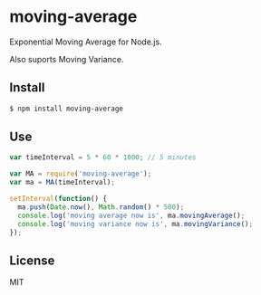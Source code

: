 # moving-average

Exponential Moving Average for Node.js.

Also suports Moving Variance.

## Install

```bash
$ npm install moving-average
```

## Use

```javascript
var timeInterval = 5 * 60 * 1000; // 5 minutes

var MA = require('moving-average');
var ma = MA(timeInterval);

setInterval(function() {
  ma.push(Date.now(), Math.random() * 500);
  console.log('moving average now is', ma.movingAverage();
  console.log('moving variance now is', ma.movingVariance();
});
```

## License

MIT
